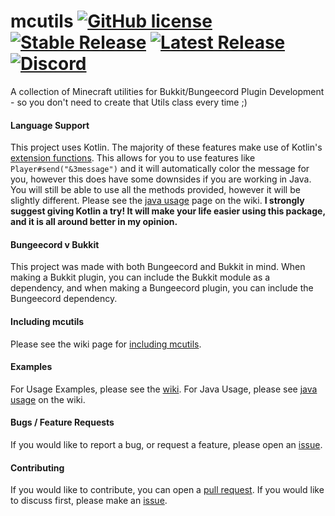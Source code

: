 # mcutils [![GitHub license](https://img.shields.io/github/license/Naereen/StrapDown.js.svg)](https://github.com/Jaimss/mcutils/blob/master/LICENSE) [![Stable Release](https://img.shields.io/github/v/release/jaimss/mcutils?color=brightgreen&label=stable)](https://github.com/Jaimss/mcutils/releases) [![Latest Release](https://img.shields.io/github/v/release/jaimss/mcutils?color=ffaa00&include_prereleases&label=latest)](https://github.com/Jaimss/mcutils/releases) [![Discord](https://img.shields.io/discord/728826761411952703?label=discord&logo=discord)](https://discord.jaims.dev)
A collection of Minecraft utilities for Bukkit/Bungeecord Plugin Development - so you don't need to create that Utils class every time ;)


#### Language Support
This project uses Kotlin. The majority of these features make use of Kotlin's [extension functions](https://kotlinlang.org/docs/reference/extensions.html).
This allows for you to use features like `Player#send("&3message")` and it will automatically color the message for you, however this does have some downsides if you are working in Java.
You will still be able to use all the methods provided, however it will be slightly different. Please see the [java usage](https://github.com/Jaimss/mcutils/wiki/Java-Usage) page on the wiki.
**I strongly suggest giving Kotlin a try! It will make your life easier using this package, and it is all around better in my opinion.**

#### Bungeecord v Bukkit
This project was made with both Bungeecord and Bukkit in mind. 
When making a Bukkit plugin, you can include the Bukkit module as a dependency, and when making a Bungeecord plugin, you can include the Bungeecord dependency.

#### Including mcutils
Please see the wiki page for [including mcutils](https://github.com/Jaimss/mcutils/wiki/Including-mcutils).

#### Examples
For Usage Examples, please see the [wiki](https://github.com/Jaimss/mcutils/wiki/Examples).
For Java Usage, please see [java usage](https://github.com/Jaimss/mcutils/wiki/Java-Usage) on the wiki.

#### Bugs / Feature Requests
If you would like to report a bug, or request a feature, please open an [issue](https://github.com/Jaimss/Jaims-Utils/issues).

#### Contributing
If you would like to contribute, you can open a [pull request](https://github.com/Jaimss/Jaims-Utils/pulls). If you would like to discuss first, please make an [issue](https://github.com/Jaimss/Jaims-Utils/issues).
